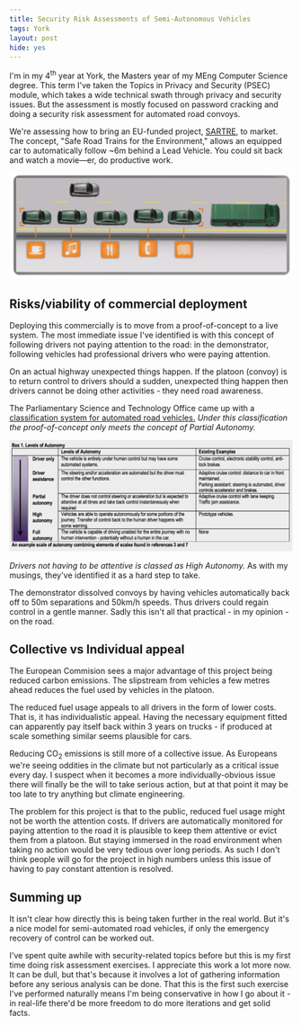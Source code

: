 ```yaml
---
title: Security Risk Assessments of Semi-Autonomous Vehicles
tags: York
layout: post
hide: yes
---
```

I'm in my 4<sup>th</sup> year at York, the Masters year of my MEng Computer Science degree. This term I've taken the Topics in Privacy and Security (PSEC) module, which takes a wide technical swath through privacy and security issues. But the assessment is mostly focused on password cracking and doing a security risk assessment for automated road convoys.

We're assessing how to bring an EU-funded project, [SARTRE](https://en.wikipedia.org/wiki/Safe_Road_Trains_for_the_Environment), to market. The concept, "Safe Road Trains for the Environment," allows an equipped car to automatically follow ~6m behind a Lead Vehicle. You could sit back and watch a movie&mdash;er, do productive work.

<img src="/assets/sartre-drivers-doing-activities.png" alt="SARTRE following drivers doing immersive non-driving tasks" width="600">
<!--more-->

## Risks/viability of commercial deployment

Deploying this commercially is to move from a proof-of-concept to a live system. The most immediate issue I've identified is with this concept of following drivers not paying attention to the road: in the demonstrator, following vehicles had professional drivers who were paying attention.

On an actual highway unexpected things happen. If the platoon (convoy) is to return control to drivers should a sudden, unexpected thing happen then drivers cannot be doing other activities - they need road awareness.

The Parliamentary Science and Technology Office came up with a [classification system for automated road vehicles.](http://researchbriefings.parliament.uk/ResearchBriefing/Summary/POST-PN-443) *Under this classification the proof-of-concept only meets the concept of Partial Autonomy.*

<img src="/assets/hoc-autonomous-vehicle-levels.png" alt="UK Parliamentary Office of Science and Technology Analysis of scales of vehicle autonomy">

*Drivers not having to be attentive is classed as High Autonomy.* As with my musings, they've identified it as a hard step to take.

The demonstrator dissolved convoys by having vehicles automatically back off to 50m separations and 50km/h speeds. Thus drivers could regain control in a gentle manner. Sadly this isn't all that practical - in my opinion - on the road.

## Collective vs Individual appeal

The European Commision sees a major advantage of this project being reduced carbon emissions. The slipstream from vehicles a few metres ahead reduces the fuel used by vehicles in the platoon.

The reduced fuel usage appeals to all drivers in the form of lower costs. That is, it has individualistic appeal. Having the necessary equipment fitted can apparently pay itself back within 3 years on trucks - if produced at scale something similar seems plausible for cars.

Reducing CO<sub>2</sub> emissions is still more of a collective issue. As Europeans we're seeing oddities in the climate but not particularly as a critical issue every day. I suspect when it becomes a more individually-obvious issue there will finally be the will to take serious action, but at that point it may be too late to try anything but climate engineering.

The problem for this project is that to the public, reduced fuel usage might not be worth the attention costs. If drivers are automatically monitored for paying attention to the road it is plausible to keep them attentive or evict them from a platoon. But staying immersed in the road environment when taking no action would be very tedious over long periods. As such I don't think people will go for the project in high numbers unless this issue of having to pay constant attention is resolved.

## Summing up

It isn't clear how directly this is being taken further in the real world. But it's a nice model for semi-automated road vehicles, if only the emergency recovery of control can be worked out.

I've spent quite awhile with security-related topics before but this is my first time doing risk assessment exercises. I appreciate this work a lot more now. It can be dull, but that's because it involves a lot of gathering information before any serious analysis can be done. That this is the first such exercise I've performed naturally means I'm being conservative in how I go about it - in real-life there'd be more freedom to do more iterations and get solid facts.
